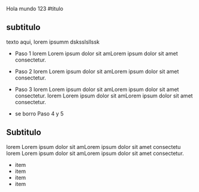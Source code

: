 Hola mundo 123
#titulo


## subtitulo
texto aqui, lorem ipsumm dsksslsllssk


- Paso 1
lorem  Lorem ipsum dolor sit amLorem ipsum dolor sit amet consectetur.
- Paso 2
lorem  Lorem ipsum dolor sit amLorem ipsum dolor sit amet consectetur.
- Paso 3
lorem  Lorem ipsum dolor sit amLorem ipsum dolor sit amet consectetur.
lorem  Lorem ipsum dolor sit amLorem ipsum dolor sit amet consectetur.

- se borro Paso 4 y 5

## Subtitulo
lorem  Lorem ipsum dolor sit amLorem ipsum dolor sit amet consectetu lorem  Lorem ipsum dolor sit amLorem ipsum dolor sit amet consectetur.

- item
- item
- item
- item


